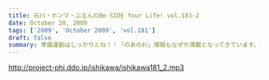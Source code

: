 ```yaml
---
title: 石川・ホンマ・ぶるんのBe-SIDE Your Life! vol.181-2
date: October 28, 2009
tags: ['2009', 'October 2009', 'vol.181']
draft: false
summary: 準備運動はしっかりとね！！「のあのわ」情報もなぜか満載となってきています。ホンマサンのちらかった部屋写真はホームページをチェック！！NAMAE
---
```


http://project-phi.ddo.jp/ishikawa/ishikawa181_2.mp3